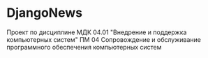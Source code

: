 # DjangoNews
Проект по дисциплине 
МДК 04.01 "Внедрение и поддержка компьютерных систем"
ПМ 04 Сопровождение и обслуживание программного обеспечения компьютерных систем
